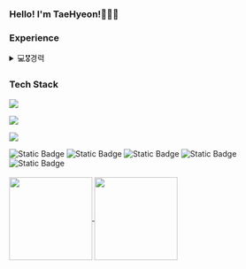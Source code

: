 <div align='left'>
  <h3>Hello! I'm TaeHyeon!🧑🏻‍💻</h3>
</div>
<h3 align='left'>Experience</h3>
<div align='left'>
  <details>
    <summary>💻🎖️경력</summary>
    <ul>
      <li><code>[2023.9 ~ 2023.12]</code> 캡스톤디자인종합프로젝트 DM(개발자 매칭 서비스) FE</li>
      <li><code>[2024.3 ~ 2024.8]</code> 캡스톤디자인종합프로젝트 Recipable(레시피 추천 서비스) FE</li>
      <li><code>[2024.6 ~ ing]</code> 숭실대학교 IT지원위원회 총학생회 홈페이지 개발 FE</li>
      <li><code>[2024.8 ~ 2024.9]</code> 데보션 기업 프로젝트 마이페이지 개선 FE</li>
      <li><code>[2024.9 ~ ing]</code> 케어마인더 간호사용 데스크탑 프로그램 개발 FE</li>
    </ul>
  </details>
</div>
<h3 align="left">Tech Stack</h3>
<p align="left">
  <a href="https://skillicons.dev">
    <img src="https://skillicons.dev/icons?i=html,css,js,ts,react" />
  </a>
</p>
<p align="left">
  <a href="https://skillicons.dev">
    <img src="https://skillicons.dev/icons?i=vite,git,github,vscode,figma&theme=dark" />
  </a>
</p>
<p align="left">
  <a href="https://skillicons.dev">
    <img src="https://skillicons.dev/icons?i=styledcomponents,tailwind,notion,github,python" />
  </a>
</p>
<div align='left'>
  <img alt="Static Badge" src="https://img.shields.io/badge/reactquery-FF4154">
  <img alt="Static Badge" src="https://img.shields.io/badge/recoil-3578E5">
  <img alt="Static Badge" src="https://img.shields.io/badge/npm-CB3837">
  <img alt="Static Badge" src="https://img.shields.io/badge/yarn-2C8EBB">
  <img alt="Static Badge" src="https://img.shields.io/badge/jira-0052CC">
</div>
<br/>
<div align='left'>
  <a href="https://github.com/anuraghazra/github-readme-stats">
    <img align="center" height=150 src="https://github-readme-stats.vercel.app/api?username=dvp-tae&theme=vue&show_icons=true" />
  </a>
  <a href="https://github.com/dvp-tae">
    <img height=150 align="center" src="https://github-readme-stats.vercel.app/api/top-langs/?username=dvp-tae&exclude_repo=dkssud8150.github.io&layout=compact&theme=vue-dark" />
  </a>
</div>
